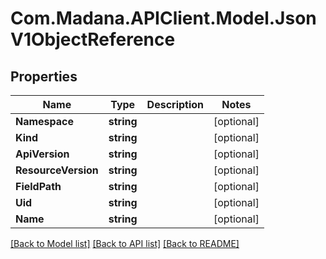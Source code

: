 
# Com.Madana.APIClient.Model.JsonV1ObjectReference

## Properties

Name | Type | Description | Notes
------------ | ------------- | ------------- | -------------
**Namespace** | **string** |  | [optional] 
**Kind** | **string** |  | [optional] 
**ApiVersion** | **string** |  | [optional] 
**ResourceVersion** | **string** |  | [optional] 
**FieldPath** | **string** |  | [optional] 
**Uid** | **string** |  | [optional] 
**Name** | **string** |  | [optional] 

[[Back to Model list]](../README.md#documentation-for-models)
[[Back to API list]](../README.md#documentation-for-api-endpoints)
[[Back to README]](../README.md)

